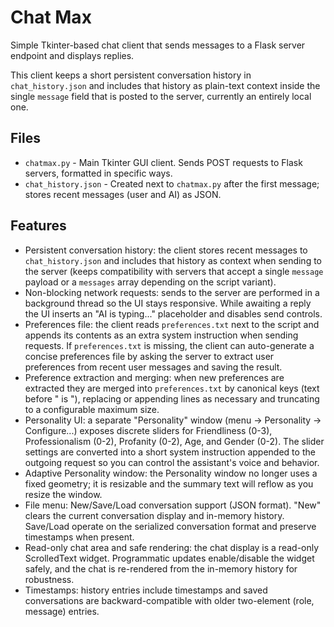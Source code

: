 # Chat Max

Simple Tkinter-based chat client that sends messages to a Flask server endpoint and displays replies.

This client keeps a short persistent conversation history in `chat_history.json` and includes that history as plain-text context inside the single `message` field that is posted to the server, currently an entirely local one.

## Files

- `chatmax.py` - Main Tkinter GUI client. Sends POST requests to Flask servers, formatted in specific ways.
- `chat_history.json` - Created next to `chatmax.py` after the first message; stores recent messages (user and AI) as JSON.

## Features

- Persistent conversation history: the client stores recent messages to `chat_history.json` and includes that history as context when sending to the server (keeps compatibility with servers that accept a single `message` payload or a `messages` array depending on the script variant).
- Non-blocking network requests: sends to the server are performed in a background thread so the UI stays responsive. While awaiting a reply the UI inserts an "AI is typing..." placeholder and disables send controls.
- Preferences file: the client reads `preferences.txt` next to the script and appends its contents as an extra system instruction when sending requests. If `preferences.txt` is missing, the client can auto-generate a concise preferences file by asking the server to extract user preferences from recent user messages and saving the result.
- Preference extraction and merging: when new preferences are extracted they are merged into `preferences.txt` by canonical keys (text before " is "), replacing or appending lines as necessary and truncating to a configurable maximum size.
- Personality UI: a separate "Personality" window (menu → Personality → Configure...) exposes discrete sliders for Friendliness (0-3), Professionalism (0-2), Profanity (0-2), Age, and Gender (0-2). The slider settings are converted into a short system instruction appended to the outgoing request so you can control the assistant's voice and behavior.
- Adaptive Personality window: the Personality window no longer uses a fixed geometry; it is resizable and the summary text will reflow as you resize the window.
- File menu: New/Save/Load conversation support (JSON format). "New" clears the current conversation display and in-memory history. Save/Load operate on the serialized conversation format and preserve timestamps when present.
- Read-only chat area and safe rendering: the chat display is a read-only ScrolledText widget. Programmatic updates enable/disable the widget safely, and the chat is re-rendered from the in-memory history for robustness.
- Timestamps: history entries include timestamps and saved conversations are backward-compatible with older two-element (role, message) entries.
